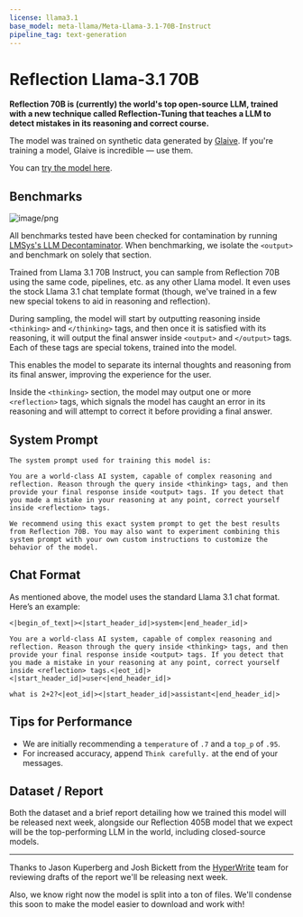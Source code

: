 ```yaml
---
license: llama3.1
base_model: meta-llama/Meta-Llama-3.1-70B-Instruct
pipeline_tag: text-generation
---
```

# Reflection Llama-3.1 70B

**Reflection 70B is (currently) the world's top open-source LLM, trained with a new technique called Reflection-Tuning that teaches a LLM to detect mistakes in its reasoning and correct course.**

The model was trained on synthetic data generated by [Glaive](https://glaive.ai). If you're training a model, Glaive is incredible — use them.

You can [try the model here](https://reflection-playground-production.up.railway.app/).

## Benchmarks
![image/png](https://cdn-uploads.huggingface.co/production/uploads/60518f3731c5be7f3dd5ebc3/zNs-ZFs0SbnomH7mikiOU.png)

All benchmarks tested have been checked for contamination by running [LMSys's LLM Decontaminator](https://github.com/lm-sys/llm-decontaminator). When benchmarking, we isolate the `<output>` and benchmark on solely that section.

Trained from Llama 3.1 70B Instruct, you can sample from Reflection 70B using the same code, pipelines, etc. as any other Llama model. It even uses the stock Llama 3.1 chat template format (though, we've trained in a few new special tokens to aid in reasoning and reflection).

During sampling, the model will start by outputting reasoning inside `<thinking>` and `</thinking>` tags, and then once it is satisfied with its reasoning, it will output the final answer inside `<output>` and `</output>` tags. Each of these tags are special tokens, trained into the model.

This enables the model to separate its internal thoughts and reasoning from its final answer, improving the experience for the user.

Inside the `<thinking>` section, the model may output one or more `<reflection>` tags, which signals the model has caught an error in its reasoning and will attempt to correct it before providing a final answer.

## System Prompt

```
The system prompt used for training this model is:

You are a world-class AI system, capable of complex reasoning and reflection. Reason through the query inside <thinking> tags, and then provide your final response inside <output> tags. If you detect that you made a mistake in your reasoning at any point, correct yourself inside <reflection> tags.

We recommend using this exact system prompt to get the best results from Reflection 70B. You may also want to experiment combining this system prompt with your own custom instructions to customize the behavior of the model.
```

## Chat Format

As mentioned above, the model uses the standard Llama 3.1 chat format. Here’s an example:

```
<|begin_of_text|><|start_header_id|>system<|end_header_id|>

You are a world-class AI system, capable of complex reasoning and reflection. Reason through the query inside <thinking> tags, and then provide your final response inside <output> tags. If you detect that you made a mistake in your reasoning at any point, correct yourself inside <reflection> tags.<|eot_id|><|start_header_id|>user<|end_header_id|>

what is 2+2?<|eot_id|><|start_header_id|>assistant<|end_header_id|>
```

## Tips for Performance

- We are initially recommending a `temperature` of `.7` and a `top_p` of `.95`.
- For increased accuracy, append `Think carefully.` at the end of your messages.

## Dataset / Report

Both the dataset and a brief report detailing how we trained this model will be released next week, alongside our Reflection 405B model that we expect will be the top-performing LLM in the world, including closed-source models.

---

Thanks to Jason Kuperberg and Josh Bickett from the [HyperWrite](https://hyperwriteai.com) team for reviewing drafts of the report we'll be releasing next week.

Also, we know right now the model is split into a ton of files. We'll condense this soon to make the model easier to download and work with!